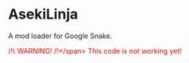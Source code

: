 # AsekiLinja
A mod loader for Google Snake.

<span style="color:red;">/!\ WARNING! /!\</span> This code is not working yet!
